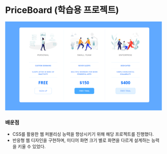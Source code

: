 # PriceBoard (학습용 프로젝트)
![priceBoard](images/priceboard.png)

### 배운점
- CSS를 활용한 웹 퍼블리싱 능력을 향상시키기 위해 해당 프로젝트를 진행했다.
- 반응형 웹 디자인을 구현하며, 미디어 화면 크기 별로 화면을 다르게 설계하는 능력을 키울 수 있었다.
